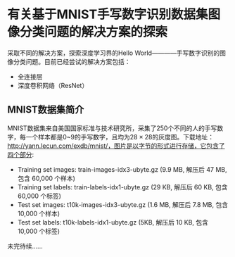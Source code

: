 # 有关基于MNIST手写数字识别数据集图像分类问题的解决方案的探索

采取不同的解决方案，探索深度学习界的Hello World————手写数字识别的图像分类问题。目前已经尝试的解决方案包括：

- 全连接层
- 深度卷积网络（ResNet）

## MNIST数据集简介

MNIST数据集来自美国国家标准与技术研究所，采集了250个不同的人的手写数字，每一个样本都是0~9的手写数字，且均为$28\times 28$的灰度图。下载地址：http://yann.lecun.com/exdb/mnist/，图片是以字节的形式进行存储，它包含了四个部分:

- Training set images: train-images-idx3-ubyte.gz (9.9 MB, 解压后 47 MB, 包含 60,000 个样本)
- Training set labels: train-labels-idx1-ubyte.gz (29 KB, 解压后 60 KB, 包含 60,000 个标签)
- Test set images: t10k-images-idx3-ubyte.gz (1.6 MB, 解压后 7.8 MB, 包含 10,000 个样本)
- Test set labels: t10k-labels-idx1-ubyte.gz (5KB, 解压后 10 KB, 包含 10,000 个标签)

未完待续......
